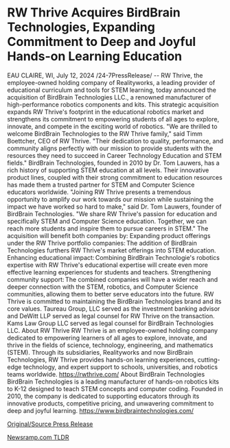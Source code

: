 # RW Thrive Acquires BirdBrain Technologies, Expanding Commitment to Deep and Joyful Hands-on Learning Education

EAU CLAIRE, WI, July 12, 2024 /24-7PressRelease/ -- RW Thrive, the employee-owned holding company of Realityworks, a leading provider of educational curriculum and tools for STEM learning, today announced the acquisition of BirdBrain Technologies LLC., a renowned manufacturer of high-performance robotics components and kits. This strategic acquisition expands RW Thrive's footprint in the educational robotics market and strengthens its commitment to empowering students of all ages to explore, innovate, and compete in the exciting world of robotics.   "We are thrilled to welcome BirdBrain Technologies to the RW Thrive family," said Timm Boettcher, CEO of RW Thrive. "Their dedication to quality, performance, and community aligns perfectly with our mission to provide students with the resources they need to succeed in Career Technology Education and STEM fields."   BirdBrain Technologies, founded in 2010 by Dr. Tom Lauwers, has a rich history of supporting STEM education at all levels. Their innovative product lines, coupled with their strong commitment to education resources has made them a trusted partner for STEM and Computer Science educators worldwide.   "Joining RW Thrive presents a tremendous opportunity to amplify our work towards our mission while sustaining the impact we have worked so hard to make," said Dr. Tom Lauwers, founder of BirdBrain Technologies. "We share RW Thrive's passion for education and specifically STEM and Computer Science education. Together, we can reach more students and inspire them to pursue careers in STEM."   The acquisition will benefit both companies by:   Expanding product offerings under the RW Thrive portfolio companies: The addition of BirdBrain Technologies furthers RW Thrive's market offerings into STEM education.   Enhancing educational impact: Combining BirdBrain Technologie's robotics expertise with RW Thrive's educational expertise will create even more effective learning experiences for students and teachers.   Strengthening community support: The combined companies will have a wider reach and deeper connection with the STEM, robotics, and Computer Science communities, allowing them to better serve educators into the future.   RW Thrive is committed to maintaining the BirdBrain Technologies brand and its core values.   Taureau Group, LLC served as the investment banking advisor and DeWitt LLP served as legal counsel for RW Thrive on the transaction. Kams Law Group LLC served as legal counsel for BirdBrain Technologies LLC.  About RW Thrive   RW Thrive is an employee-owned holding company dedicated to empowering learners of all ages to explore, innovate, and thrive in the fields of science, technology, engineering, and mathematics (STEM). Through its subsidiaries, Realityworks and now BirdBrain Technologies, RW Thrive provides hands-on learning experiences, cutting-edge technology, and expert support to schools, universities, and robotics teams worldwide. https://rwthrive.com/  About BirdBrain Technologies   BirdBrain Technologies is a leading manufacturer of hands-on robotics kits to K-12 designed to teach STEM concepts and computer coding. Founded in 2010, the company is dedicated to supporting educators through its innovative products, competitive pricing, and unwavering commitment to deep and joyful learning. https://www.birdbraintechnologies.com/ 

[Original/Source Press Release](https://www.24-7pressrelease.com/press-release/512462/rw-thrive-acquires-birdbrain-technologies-expanding-commitment-to-deep-and-joyful-hands-on-learning-education) 

[Newsramp.com TLDR](https://newsramp.com/None) 